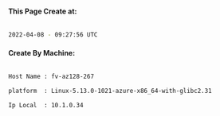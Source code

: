 
   
#### This Page Create at:

```bash

2022-04-08 - 09:27:56 UTC

```

#### Create By Machine:

```bash

Host Name : fv-az128-267

platform  : Linux-5.13.0-1021-azure-x86_64-with-glibc2.31

Ip Local  : 10.1.0.34

```

